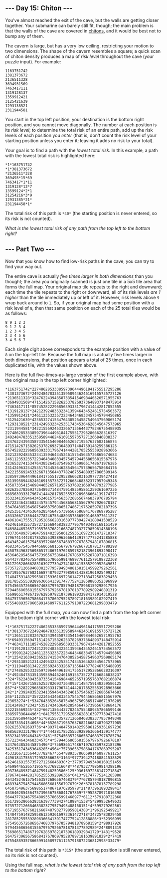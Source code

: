 --- Day 15: Chiton ---
----------------------

You've almost reached the exit of the cave, but the walls are getting closer together. Your submarine can barely still fit, though; the main problem is that the walls of the cave are covered in [chitons](https://en.wikipedia.org/wiki/Chiton), and it would be best not to bump any of them.


The cavern is large, but has a very low ceiling, restricting your motion to two dimensions. The shape of the cavern resembles a square; a quick scan of chiton density produces a map of *risk level* throughout the cave (your puzzle input). For example:



```
1163751742
1381373672
2136511328
3694931569
7463417111
1319128137
1359912421
3125421639
1293138521
2311944581

```

You start in the top left position, your destination is the bottom right position, and you cannot move diagonally. The number at each position is its *risk level*; to determine the total risk of an entire path, add up the risk levels of each position you *enter* (that is, don't count the risk level of your starting position unless you enter it; leaving it adds no risk to your total).


Your goal is to find a path with the *lowest total risk*. In this example, a path with the lowest total risk is highlighted here:



```
*1*163751742
*1*381373672
*2136511*328
369493*15*69
7463417*1*11
1319128*13*7
13599124*2*1
31254216*3*9
12931385*21*
231194458*1*

```

The total risk of this path is `*40*` (the starting position is never entered, so its risk is not counted).


*What is the lowest total risk of any path from the top left to the bottom right?*


--- Part Two ---
----------------

Now that you know how to find low-risk paths in the cave, you can try to find your way out.


The entire cave is actually *five times larger in both dimensions* than you thought; the area you originally scanned is just one tile in a 5x5 tile area that forms the full map. Your original map tile repeats to the right and downward; each time the tile repeats to the right or downward, all of its risk levels *are 1 higher* than the tile immediately up or left of it. However, risk levels above `9` wrap back around to `1`. So, if your original map had some position with a risk level of `8`, then that same position on each of the 25 total tiles would be as follows:



```
8 9 1 2 3
9 1 2 3 4
1 2 3 4 5
2 3 4 5 6
3 4 5 6 7

```

Each single digit above corresponds to the example position with a value of `8` on the top-left tile. Because the full map is actually five times larger in both dimensions, that position appears a total of 25 times, once in each duplicated tile, with the values shown above.


Here is the full five-times-as-large version of the first example above, with the original map in the top left corner highlighted:



```
*1163751742*2274862853338597396444961841755517295286
*1381373672*2492484783351359589446246169155735727126
*2136511328*3247622439435873354154698446526571955763
*3694931569*4715142671582625378269373648937148475914
*7463417111*8574528222968563933317967414442817852555
*1319128137*2421239248353234135946434524615754563572
*1359912421*2461123532357223464346833457545794456865
*3125421639*4236532741534764385264587549637569865174
*1293138521*2314249632342535174345364628545647573965
*2311944581*3422155692453326671356443778246755488935
22748628533385973964449618417555172952866628316397
24924847833513595894462461691557357271266846838237
32476224394358733541546984465265719557637682166874
47151426715826253782693736489371484759148259586125
85745282229685639333179674144428178525553928963666
24212392483532341359464345246157545635726865674683
24611235323572234643468334575457944568656815567976
42365327415347643852645875496375698651748671976285
23142496323425351743453646285456475739656758684176
34221556924533266713564437782467554889357866599146
33859739644496184175551729528666283163977739427418
35135958944624616915573572712668468382377957949348
43587335415469844652657195576376821668748793277985
58262537826937364893714847591482595861259361697236
96856393331796741444281785255539289636664139174777
35323413594643452461575456357268656746837976785794
35722346434683345754579445686568155679767926678187
53476438526458754963756986517486719762859782187396
34253517434536462854564757396567586841767869795287
45332667135644377824675548893578665991468977611257
44961841755517295286662831639777394274188841538529
46246169155735727126684683823779579493488168151459
54698446526571955763768216687487932779859814388196
69373648937148475914825958612593616972361472718347
17967414442817852555392896366641391747775241285888
46434524615754563572686567468379767857948187896815
46833457545794456865681556797679266781878137789298
64587549637569865174867197628597821873961893298417
45364628545647573965675868417678697952878971816398
56443778246755488935786659914689776112579188722368
55172952866628316397773942741888415385299952649631
57357271266846838237795794934881681514599279262561
65719557637682166874879327798598143881961925499217
71484759148259586125936169723614727183472583829458
28178525553928963666413917477752412858886352396999
57545635726865674683797678579481878968159298917926
57944568656815567976792667818781377892989248891319
75698651748671976285978218739618932984172914319528
56475739656758684176786979528789718163989182927419
67554889357866599146897761125791887223681299833479

```

Equipped with the full map, you can now find a path from the top left corner to the bottom right corner with the lowest total risk:



```
*1*1637517422274862853338597396444961841755517295286
*1*3813736722492484783351359589446246169155735727126
*2*1365113283247622439435873354154698446526571955763
*3*6949315694715142671582625378269373648937148475914
*7*4634171118574528222968563933317967414442817852555
*1*3191281372421239248353234135946434524615754563572
*1*3599124212461123532357223464346833457545794456865
*3*1254216394236532741534764385264587549637569865174
*1*2931385212314249632342535174345364628545647573965
*2*3119445813422155692453326671356443778246755488935
*2*2748628533385973964449618417555172952866628316397
*2*4924847833513595894462461691557357271266846838237
*324*76224394358733541546984465265719557637682166874
47*15*1426715826253782693736489371484759148259586125
857*4*5282229685639333179674144428178525553928963666
242*1*2392483532341359464345246157545635726865674683
246*1123532*3572234643468334575457944568656815567976
423653274*1*5347643852645875496375698651748671976285
231424963*2342*5351743453646285456475739656758684176
342215569245*332*66713564437782467554889357866599146
33859739644496*1*84175551729528666283163977739427418
35135958944624*61*6915573572712668468382377957949348
435873354154698*44*652657195576376821668748793277985
5826253782693736*4*893714847591482595861259361697236
9685639333179674*1*444281785255539289636664139174777
3532341359464345*2461*575456357268656746837976785794
3572234643468334575*4*579445686568155679767926678187
5347643852645875496*3*756986517486719762859782187396
3425351743453646285*4564*757396567586841767869795287
4533266713564437782467*554*8893578665991468977611257
449618417555172952866628*3163*9777394274188841538529
462461691557357271266846838*2*3779579493488168151459
546984465265719557637682166*8*7487932779859814388196
693736489371484759148259586*125*93616972361472718347
17967414442817852555392896366*6413*91747775241285888
46434524615754563572686567468379*7*67857948187896815
46833457545794456865681556797679*26*6781878137789298
645875496375698651748671976285978*21*873961893298417
4536462854564757396567586841767869*7*952878971816398
5644377824675548893578665991468977*6112*579188722368
5517295286662831639777394274188841538*5*299952649631
5735727126684683823779579493488168151*4*599279262561
6571955763768216687487932779859814388*1*961925499217
7148475914825958612593616972361472718*34725*83829458
28178525553928963666413917477752412858886*3*52396999
57545635726865674683797678579481878968159*2*98917926
57944568656815567976792667818781377892989*24*8891319
756986517486719762859782187396189329841729*1431*9528
564757396567586841767869795287897181639891829*2*7419
675548893578665991468977611257918872236812998*33479*

```

The total risk of this path is `*315*` (the starting position is still never entered, so its risk is not counted).


Using the full map, *what is the lowest total risk of any path from the top left to the bottom right?*


